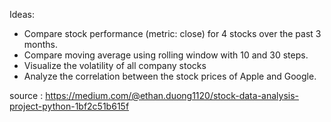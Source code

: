 Ideas:

- Compare stock performance (metric: close) for 4 stocks over the past 3 months.
- Compare moving average using rolling window with 10 and 30 steps.
- Visualize the volatility of all company stocks
- Analyze the correlation between the stock prices of Apple and Google.

source : https://medium.com/@ethan.duong1120/stock-data-analysis-project-python-1bf2c51b615f
